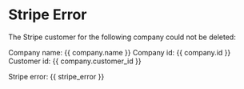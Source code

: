Stripe Error
=====================

The Stripe customer for the following company could not be deleted:

Company name: {{ company.name }}
Company id: {{ company.id }}
Customer id: {{ company.customer_id }}

Stripe error:
{{ stripe_error }}